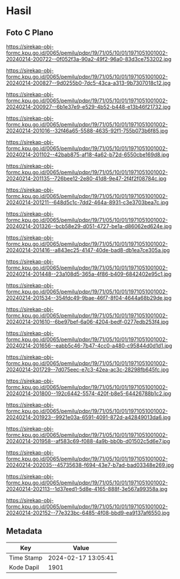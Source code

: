 # Hasil

## Foto C Plano

https://sirekap-obj-formc.kpu.go.id/0065/pemilu/pdpr/19/71/05/10/01/1971051001002-20240214-200722--0f052f3a-90a2-49f2-96a0-83d3ce753202.jpg

https://sirekap-obj-formc.kpu.go.id/0065/pemilu/pdpr/19/71/05/10/01/1971051001002-20240214-200827--9d0255b0-7dc5-43ca-a313-9b7307018c12.jpg

https://sirekap-obj-formc.kpu.go.id/0065/pemilu/pdpr/19/71/05/10/01/1971051001002-20240214-200927--6b1e37e9-e529-4b52-b448-e13b46f21732.jpg

https://sirekap-obj-formc.kpu.go.id/0065/pemilu/pdpr/19/71/05/10/01/1971051001002-20240214-201016--32f46a65-5588-4635-92f1-755b073b6f85.jpg

https://sirekap-obj-formc.kpu.go.id/0065/pemilu/pdpr/19/71/05/10/01/1971051001002-20240214-201102--42bab875-af18-4a62-b72d-6550cbe169d8.jpg

https://sirekap-obj-formc.kpu.go.id/0065/pemilu/pdpr/19/71/05/10/01/1971051001002-20240214-201135--726bee12-2e80-41d8-9e47-2f4f2f08784c.jpg

https://sirekap-obj-formc.kpu.go.id/0065/pemilu/pdpr/19/71/05/10/01/1971051001002-20240214-201211--648d5c1c-7dd2-464a-8931-c3e3703bea7c.jpg

https://sirekap-obj-formc.kpu.go.id/0065/pemilu/pdpr/19/71/05/10/01/1971051001002-20240214-201326--bcb58e29-d051-4727-be1a-d86062ed624e.jpg

https://sirekap-obj-formc.kpu.go.id/0065/pemilu/pdpr/19/71/05/10/01/1971051001002-20240214-201416--a843ec25-4147-40de-bad8-db1ea7ce305a.jpg

https://sirekap-obj-formc.kpu.go.id/0065/pemilu/pdpr/19/71/05/10/01/1971051001002-20240214-201448--23a108d5-365a-4f86-b409-6842402e95c1.jpg

https://sirekap-obj-formc.kpu.go.id/0065/pemilu/pdpr/19/71/05/10/01/1971051001002-20240214-201534--354fdc49-9bae-46f7-8f04-4644a68b29de.jpg

https://sirekap-obj-formc.kpu.go.id/0065/pemilu/pdpr/19/71/05/10/01/1971051001002-20240214-201610--6be97bef-6a06-4204-bedf-0277edb253f4.jpg

https://sirekap-obj-formc.kpu.go.id/0065/pemilu/pdpr/19/71/05/10/01/1971051001002-20240214-201656--eabb5c46-7b47-4cc0-a480-c95844d0d1d1.jpg

https://sirekap-obj-formc.kpu.go.id/0065/pemilu/pdpr/19/71/05/10/01/1971051001002-20240214-201729--7d075eec-e7c3-42ea-ac3c-28298fb645fc.jpg

https://sirekap-obj-formc.kpu.go.id/0065/pemilu/pdpr/19/71/05/10/01/1971051001002-20240214-201800--192c6442-5574-420f-b8e5-64426788b1c2.jpg

https://sirekap-obj-formc.kpu.go.id/0065/pemilu/pdpr/19/71/05/10/01/1971051001002-20240214-201923--9921e03a-6591-4091-872d-a42849013da6.jpg

https://sirekap-obj-formc.kpu.go.id/0065/pemilu/pdpr/19/71/05/10/01/1971051001002-20240214-201958--af583c69-f088-4a9b-bb0b-d01502c5d6e7.jpg

https://sirekap-obj-formc.kpu.go.id/0065/pemilu/pdpr/19/71/05/10/01/1971051001002-20240214-202035--45735638-f694-43e7-b7ad-bad03348e269.jpg

https://sirekap-obj-formc.kpu.go.id/0065/pemilu/pdpr/19/71/05/10/01/1971051001002-20240214-202113--1d37eed1-5d8e-4165-888f-3e567a99358a.jpg

https://sirekap-obj-formc.kpu.go.id/0065/pemilu/pdpr/19/71/05/10/01/1971051001002-20240214-202152--77e323bc-6485-4f08-bbd9-ea9137af6550.jpg


## Metadata

| Key        | Value               |
| ---------- | ------------------- |
| Time Stamp | 2024-02-17 13:05:41 |
| Kode Dapil | 1901                |



